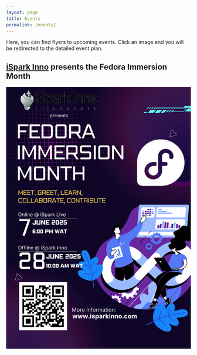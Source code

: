 ```yaml
---
layout: page
title: Events
permalink: /events/
---
```


Here, you can find flyers to upcoming events. Click an image and you will be redirected to the detailed event plan.

## [iSpark Inno](https://www.isparkinno.com) presents the Fedora Immersion Month

[![Fedora Immersion Week](images/FedoraImmersionMonth.png)](https://docs.google.com/document/d/1Rfiu62nxHRJ24X-fl8Pqmb7bGr6A6pXwDJdcRQ1mB9M/edit?usp=drive_link)
